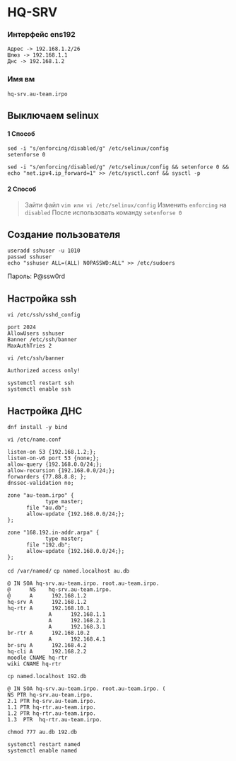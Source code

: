 # HQ-SRV


### Интерфейс ens192 
```
Адрес -> 192.168.1.2/26
Шлюз -> 192.168.1.1
Днс -> 192.168.1.2
```
### Имя вм
```
hq-srv.au-team.irpo
```
##  Выключаем selinux
#### 1 Способ
```
sed -i "s/enforcing/disabled/g" /etc/selinux/config
setenforse 0
```
```
sed -i "s/enforcing/disabled/g" /etc/selinux/config && setenforce 0 && echo "net.ipv4.ip_forward=1" >> /etc/sysctl.conf && sysctl -p
```
#### 2 Способ 
>Зайти файл `vim или vi /etc/selinux/config`
>Изменить `enforcing` на `disabled`
>После использовать команду `setenforse 0`
## Создание пользователя
```
useradd sshuser -u 1010
passwd sshuser
echo "sshuser ALL=(ALL) NOPASSWD:ALL" >> /etc/sudoers
```
Пароль: P@ssw0rd

## Настройка ssh
`vi /etc/ssh/sshd_config`

```
port 2024
AllowUsers sshuser
Banner /etc/ssh/banner
MaxAuthTries 2 
```
`vi /etc/ssh/banner`
```
Authorized access only!
```
```
systemctl restart ssh
systemctl enable ssh
```
## Настройка ДНС

```
dnf install -y bind
```

`vi /etc/name.conf`

```
listen-on 53 {192.168.1.2;};
listen-on-v6 port 53 {none;};
allow-query {192.168.0.0/24;};
allow-recursion {192.168.0.0/24;};
forwarders {77.88.8.8; };
dnssec-validation no;
```

```
zone "au-team.irpo" {
			type master;
      file "au.db";
      allow-update {192.168.0.0/24;};
};
```
```
zone "168.192.in-addr.arpa" {
			type master;
      file "192.db";
      allow-update {192.168.0.0/24;};
};

```

`cd /var/named/`
`cp named.localhost au.db`
```
@ IN SOA hq-srv.au-team.irpo. root.au-team.irpo.
@      NS    hq-srv.au-team.irpo.
@      A      192.168.1.2
hq-srv A      192.168.1.2
hq-rtr A      192.168.10.1
             A      192.168.1.1
             A      192.168.2.1
             A      192.168.3.1
br-rtr A      192.168.10.2
             A      192.168.4.1
br-sru A      192.168.4.2
hq-cli A      192.168.2.2
moodle CNAME hq-rtr
wiki CNAME hq-rtr
```
`cp named.localhost 192.db`

```
@ IN SOA hq-srv.au-team.irpo. root.au-team.irpo. (
NS PTR hq-srv.au-team.irpo.
2.1 PTR hq-srv.au-team.irpo.
1.1 PTR hq-rtr.au-team.irpo.
1.2 PTR hq-rtr.au-team.irpo.
1.3  PTR  hq-rtr.au-team.irpo.
```

`chmod 777 au.db 192.db`

```
systemctl restart named
systemctl enable named
```

